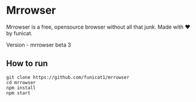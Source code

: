 # Mrrowser

Mrrowser is a free, opensource browser without all that junk.
Made with ❤ by funicat.

Version - mrrowser beta 3

## How to run
```
git clone https://github.com/funicat1/mrrowser
cd mrrowser
npm install
npm start
```
